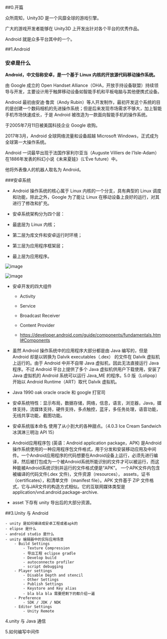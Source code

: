 ##0.开篇

众所周知，Unity3D 是一个风靡全球的游戏引擎。

广大的游戏开发者能够在 Unity3D 上开发出针对各个平台的优秀作品。

Android 就是众多平台其中的一个。

##1.Android

### 安卓是什么

**Android，中文俗称安卓，是一个基于 Linux 内核的开放源代码移动操作系统。**

由 Google 成立的 Open Handset Alliance（OHA，开放手持设备联盟）持续领导与开发，主要设计用于触屏移动设备如智能手机和平板电脑与其他便携式设备。

Android 最初由安迪·鲁宾（Andy Rubin）等人开发制作，最初开发这个系统的目的是创建一个数码相机的先进操作系统；但是后来发现市场需求不够大，加上智能手机市场快速成长，于是 Android 被改造为一款面向智能手机的操作系统。

于2005年7月11日被美国科技企业 Google 收购。

2017年3月，Android 全球网络流量和设备超越 Microsoft Windows，正式成为全球第一大操作系统。

Android 一词最早出现于法国作家利尔亚当（Auguste Villiers de l'Isle-Adam）在1886年发表的科幻小说《未来夏娃》（L'Ève future）中。

他将外表像人的机器人取名为 Android。

###安卓系统

- Android 操作系统的核心属于 Linux 内核的一个分支，具有典型的 Linux 调度和功能，除此之外，Google 为了能让 Linux 在移动设备上良好的运行，对其进行了修改和扩充。

- 安卓系统架构分为四个层：
- 最底层为 Linux 内核；
- 第二层为库文件和安卓运行时环境；
- 第三层为应用程序框架层；
- 最上层为应用程序。

![image](http://img.blog.csdn.net/20140311140541765)

![image](http://images.cnitblog.com/i/480488/201407/211342070883976.jpg)

- 安卓开发的四大组件
	- Activity
	
	- Service
	
	- Broadcast Receiver	
	
	- Content Provider 
	- https://developer.android.com/guide/components/fundamentals.html#Components
- 虽然 Android 操作系统中的应用程序大部分都是由 Java 编写的，但是 Android 却是以转换为 Dalvik executables（.dex） 的文件在 Dalvik 虚拟机上运行的。由于 Android 中并不自带 Java 虚拟机，因此无法直接运行 Java 程序。不过 Android 平台上提供了多个 Java 虚拟机供用户下载使用，安装了 Java 虚拟机的 Android 系统可以运行 Java_ME 的程序。5.0 版（Lolipop）开始以 Android Runtime（ART）取代 Dalvik 虚拟机。
- Java 
1990 oak oracle 
oracle 和 google 打官司

- 安卓系统特性：显示布局，数据存储，网络，信息，语言，浏览器，Java，媒体支持，流媒体支持，硬件支持，多点触控，蓝牙，多任务处理，语音功能，无线共享功能，截图功能。

- 安卓系统版本命名 使用了从小到大的各种甜点。（4.0.3 Ice Cream Sandwich 冰淇淋三明治 API 15）

- Android应用程序包 (英语：Android application package，APK) 是Android操作系统使用的一种应用程序包文件格式，用于分发和安装移动应用及中间件。一个Android应用程序的代码想要在Android设备上运行，必须先进行编译，然后被打包成为一个被Android系统所能识别的文件才可以被运行，而这种能被Android系统识别并运行的文件格式便是“APK”。 一个APK文件内包含被编译的代码文件(.dex 文件)，文件资源（resources）， assets，证书（certificates），和清单文件（manifest file）。APK 文件基于 ZIP 文件格式，它与JAR文件的构造方式相似。它的互联网媒体类型是application/vnd.android.package-archive.
- asset 下存有 unity 导出后的大部分资源。

##3.Unity 与 Android

	- unity 是如何编译成安卓工程或者apk的
	- elipse 是什么
	- android studio 是什么
	- unity 编辑器中的实际应用场景
		- Build Settings
			- Texture Compression
			- 导出工程 eclipse gradle
			- Develop build
			- autoconnecto profiler
			- script debugging
		- Player settings
			- Disable Depth and stencil
			- Other Settings
			- Publish Settings
			- Keystore and Key alias
			- bla bla bla 需要把剩下的都介绍一遍
		- Preference
			- SDK / JDK / NDK
		- Editor Settings
			- Unity Remote

4.unity 与 Java 通信

5.如何编写中间件
		
